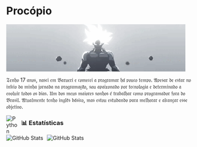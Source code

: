 # Procópio 

<!--
**vitorprocopio75/vitorprocopio75** is a ✨ _special_ ✨ repository because its `README.md` (this file) appears on your GitHub profile. -->



<img
    align="center"
    src="goku.gif"
/>


<p text-size=18>
𝔗𝔢𝔫𝔥𝔬 17 𝔞𝔫𝔬𝔰, 𝔫𝔞𝔰𝔠𝔦 𝔢𝔪 𝔅𝔞𝔯𝔲𝔢𝔯𝔦 𝔢 𝔠𝔬𝔪𝔢𝔠𝔢𝔦 𝔞 𝔭𝔯𝔬𝔤𝔯𝔞𝔪𝔞𝔯 𝔥𝔞́ 𝔭𝔬𝔲𝔠𝔬 𝔱𝔢𝔪𝔭𝔬. 𝔄𝔭𝔢𝔰𝔞𝔯 𝔡𝔢 𝔢𝔰𝔱𝔞𝔯 𝔫𝔬 𝔦𝔫𝔦́𝔠𝔦𝔬 𝔡𝔞 𝔪𝔦𝔫𝔥𝔞 𝔧𝔬𝔯𝔫𝔞𝔡𝔞 𝔫𝔞 𝔭𝔯𝔬𝔤𝔯𝔞𝔪𝔞𝔠̧𝔞̃𝔬, 𝔰𝔬𝔲 𝔞𝔭𝔞𝔦𝔵𝔬𝔫𝔞𝔡𝔬 𝔭𝔬𝔯 𝔱𝔢𝔠𝔫𝔬𝔩𝔬𝔤𝔦𝔞 𝔢 𝔡𝔢𝔱𝔢𝔯𝔪𝔦𝔫𝔞𝔡𝔬 𝔞 𝔢𝔳𝔬𝔩𝔲𝔦𝔯 𝔱𝔬𝔡𝔬𝔰 𝔬𝔰 𝔡𝔦𝔞𝔰. 𝔘𝔪 𝔡𝔬𝔰 𝔪𝔢𝔲𝔰 𝔪𝔞𝔦𝔬𝔯𝔢𝔰 𝔰𝔬𝔫𝔥𝔬𝔰 𝔢́ 𝔱𝔯𝔞𝔟𝔞𝔩𝔥𝔞𝔯 𝔠𝔬𝔪𝔬 𝔭𝔯𝔬𝔤𝔯𝔞𝔪𝔞𝔡𝔬𝔯 𝔣𝔬𝔯𝔞 𝔡𝔬 𝔅𝔯𝔞𝔰𝔦𝔩. 𝔄𝔱𝔲𝔞𝔩𝔪𝔢𝔫𝔱𝔢 𝔱𝔢𝔫𝔥𝔬 𝔦𝔫𝔤𝔩𝔢̂𝔰 𝔟𝔞́𝔰𝔦𝔠𝔬, 𝔪𝔞𝔰 𝔢𝔰𝔱𝔬𝔲 𝔢𝔰𝔱𝔲𝔡𝔞𝔫𝔡𝔬 𝔭𝔞𝔯𝔞 𝔪𝔢𝔩𝔥𝔬𝔯𝔞𝔯 𝔢 𝔞𝔩𝔠𝔞𝔫𝔠̧𝔞𝔯 𝔢𝔰𝔰𝔢 𝔬𝔟𝔧𝔢𝔱𝔦𝔳𝔬.
</p>

<img
    align="left"
    alt="Python"
    title="Python"
    width="30px"
    style="padding-right: 10px;"
    src="https://cdn.jsdelivr.net/gh/devicons/devicon@latest/icons/python/python-original.svg"
/>



  ### 📊 Estatísticas

<p>
  <img
    align="left"
    alt="GitHub Stats"
    height="200"
    style="padding-right: 10px;"
    src="https://github-readme-stats.vercel.app/api?username=vitorprocopio75&show_icons=true&theme=tokyonight&include_all_commits=true&locale=pt-br"
  />

<img
      align="left"
      alt="GitHub Stats"
      height="200"
      src="https://github-readme-stats.vercel.app/api/top-langs/?username=vitorprocopio75&theme=tokyonight&layout=compact&custom_title=Tecnologias&langs_count=9"
  />

</p>

